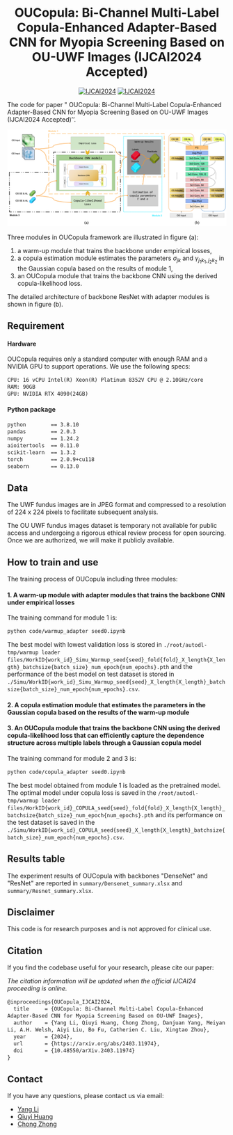 

<div align="center">

# OUCopula: Bi-Channel Multi-Label Copula-Enhanced Adapter-Based CNN for Myopia Screening Based on OU-UWF Images (IJCAI2024 Accepted)

[![IJCAI2024](https://img.shields.io/badge/arXiv-2403.11974-blue)](https://doi.org/10.48550/arXiv.2403.11974) [![IJCAI2024](https://img.shields.io/badge/Conference-IJCAI2024-green)](https://doi.org/10.48550/arXiv.2403.11974)



</div>

The code for paper " OUCopula: Bi-Channel Multi-Label Copula-Enhanced Adapter-Based CNN for Myopia Screening Based on OU-UWF Images (IJCAI2024 Accepted)’’.



![Readme Banner](fig/readme_banner.png)

Three modules in OUCopula framework are illustrated in figure (a):
1. a warm-up module that trains the backbone under empirical losses,
2. a copula estimation module estimates the parameters $\sigma_{jk}$ and $\gamma_{j_1k_1, j_2k_2}$ in the Gaussian copula based on the results of module 1,
3. an OUCopula module that trains the backbone CNN using the derived copula-likelihood loss.

The detailed architecture of backbone ResNet with adapter modules is shown in figure (b).

## Requirement
#### Hardware
OUCopula requires only a standard computer with enough RAM and a NVIDIA GPU to support operations. We use the following specs:

    CPU: 16 vCPU Intel(R) Xeon(R) Platinum 8352V CPU @ 2.10GHz/core
    RAM: 90GB
    GPU: NVIDIA RTX 4090(24GB)

#### Python package
    python        == 3.8.10
    pandas        == 2.0.3
    numpy         == 1.24.2
    aioitertools  == 0.11.0
    scikit-learn  == 1.3.2
    torch         == 2.0.9+cu118
    seaborn       == 0.13.0

## Data
The UWF fundus images are in JPEG format and compressed to a resolution of 224 x 224 pixels to facilitate subsequent analysis.

The OU UWF fundus images dataset is temporary not available for public access and undergoing a rigorous ethical review process for open sourcing. Once we are authorized, we will make it publicly available.

## How to train and use
The training process of OUCopula including three modules: 
#### 1. A warm-up module with adapter modules that trains the backbone CNN under empirical losses
The training command for module 1 is:

```bash 
python code/warmup_adapter seed0.ipynb
```

The best model with lowest validation loss is stored in `./root/autodl-tmp/warmup loader files/WorkID{work_id}_Simu_Warmup_seed{seed}_fold{fold}_X_length{X_length}_batchsize{batch_size}_num_epoch{num_epochs}.pth` 
and the performance of the best model on test dataset is stored in `./Simu/WorkID{work_id}_Simu_Warmup_seed{seed}_X_length{X_length}_batchsize{batch_size}_num_epoch{num_epochs}.csv`.

#### 2. A copula estimation module that estimates the parameters in the Gaussian copula based on the results of the warm-up module
#### 3. An OUCopula module that trains the backbone CNN using the derived copula-likelihood loss that can efficiently capture the dependence structure across multiple labels through a Gaussian copula model
The training command for module 2 and 3 is:

```bash
python code/copula_adapter seed0.ipynb
```

The best model obtained from module 1 is loaded as the pretrained model. The optimal model under copula loss is saved in the `/root/autodl-tmp/warmup loader files/WorkID{work_id}_COPULA_seed{seed}_fold{fold}_X_length{X_length}_batchsize{batch_size}_num_epoch{num_epochs}.pth` and its performance on the test dataset is saved in the `./Simu/WorkID{work_id}_COPULA_seed{seed}_X_length{X_length}_batchsize{batch_size}_num_epoch{num_epochs}.csv`.

## Results table
The experiment results of OUCopula with backbones "DenseNet" and "ResNet" are reported in `summary/Densenet_summary.xlsx` and `summary/Resnet_summary.xlsx`.

## Disclaimer
This code is for research purposes and is not approved for clinical use.

## Citation
If you find the codebase useful for your research, please cite our paper:

*The citation information will be updated when the official IJCAI24 proceeding is online.*
```
@inproceedings{OUCopula_IJCAI2024,
  title     = {OUCopula: Bi-Channel Multi-Label Copula-Enhanced Adapter-Based CNN for Myopia Screening Based on OU-UWF Images},
  author    = {Yang Li, Qiuyi Huang, Chong Zhong, Danjuan Yang, Meiyan Li, A.H. Welsh, Aiyi Liu, Bo Fu, Catherien C. Liu, Xingtao Zhou},
  year      = {2024},
  url       = {https://arxiv.org/abs/2403.11974},
  doi       = {10.48550/arXiv.2403.11974}
}
```
<!--   booktitle = {Proceedings of the Thirty-Second International Joint Conference on
               Artificial Intelligence, {IJCAI-23}},
  publisher = {International Joint Conferences on Artificial Intelligence Organization},
  editor    = {Edith Elkind},
  pages     = {4984--4992},
  month     = {8},
  note      = {Main Track},
  doi       = {10.24963/ijcai.2023/554}, -->


## Contact
If you have any questions, please contact us via email:
* [Yang Li](18110980006@fudan.edu.cn)
* [Qiuyi Huang](charley.huang@connect.polyu.hk)
* [Chong Zhong](chzhong@polyu.edu.hk)